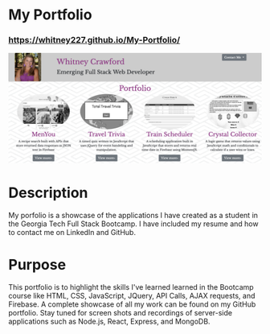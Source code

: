 # My Portfolio
### <https://whitney227.github.io/My-Portfolio/>
![screenshot](/Images/Portfolio-image.png)

# Description
My porfolio is a showcase of the applications I have created as a student in the Georgia Tech Full Stack Bootcamp.  I have included my resume and how to contact me on LinkedIn and GitHub.  
 

 # Purpose
 This portfolio is to highlight the skills I've learned learned in the Bootcamp course like HTML, CSS, JavaScript, JQuery, API Calls, AJAX requests, and Firebase.  A complete showcase of all my work can be found on my GitHub portfolio.  Stay tuned for screen shots and recordings of server-side applications such as Node.js, React, Express, and MongoDB.


